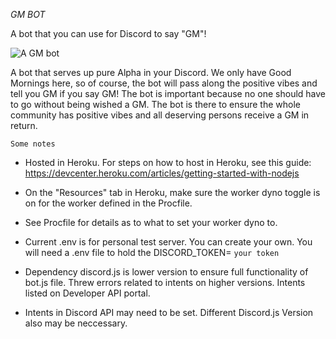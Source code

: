 
*GM BOT*

A bot that you can use for Discord to say "GM"!

![A GM bot](https://github.com/ScottLozano/Discord-GM-bot/blob/master/gm.jpeg?raw=true)


A bot that serves up pure Alpha in your Discord. We only have Good Mornings here, so of course, the bot will pass along the positive vibes and tell you GM if you say GM! The bot is important because no one should have to go without being wished a GM. The bot is there to ensure the whole community has positive vibes and all deserving persons receive a GM in return. 

`Some notes`

- Hosted in Heroku. For steps on how to host in Heroku, see this guide: https://devcenter.heroku.com/articles/getting-started-with-nodejs

- On the "Resources" tab in Heroku, make sure the worker dyno toggle is on for the worker defined in the Procfile. 

- See Procfile for details as to what to set your worker dyno to.

- Current .env is for personal test server. You can create your own. You will need a .env file to hold the DISCORD_TOKEN= `your token`

- Dependency discord.js is lower version to ensure full functionality of bot.js file. Threw errors related to intents on higher versions. Intents listed on Developer API portal. 
- Intents in Discord API may need to be set. Different Discord.js Version also may be neccessary. 

